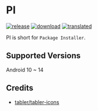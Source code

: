 # PI
[![release](https://img.shields.io/github/v/release/SanmerApps/PI?label=release&color=red)](https://github.com/SanmerApps/PI/releases) [![download](https://shields.io/github/downloads/SanmerApps/PI/total?label=download)](https://github.com/SanmerApps/PI/releases/latest) [![translated](https://weblate.sanmer.app/widgets/pi/-/app/svg-badge.svg)](https://weblate.sanmer.app/engage/pi/)

PI is short for `Package Installer`.

## Supported Versions
Android 10 ~ 14
 
## Credits
 - [tabler/tabler-icons](https://github.com/tabler/tabler-icons.git)
